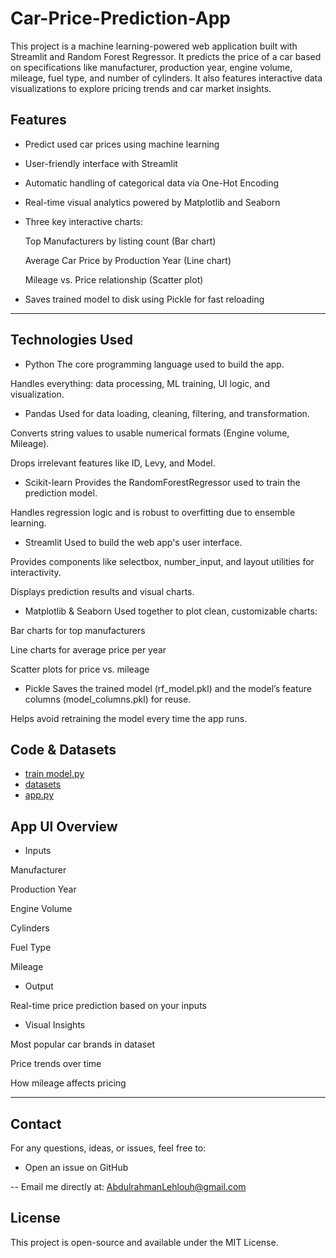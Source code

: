 # Car-Price-Prediction-App
This project is a machine learning-powered web application built with Streamlit and Random Forest Regressor. It predicts the price of a car based on specifications like manufacturer, production year, engine volume, mileage, fuel type, and number of cylinders. It also features interactive data visualizations to explore pricing trends and car market insights.

##  Features
- Predict used car prices using machine learning

- User-friendly interface with Streamlit

- Automatic handling of categorical data via One-Hot Encoding

- Real-time visual analytics powered by Matplotlib and Seaborn

- Three key interactive charts:

  Top Manufacturers by listing count (Bar chart)

  Average Car Price by Production Year (Line chart)

  Mileage vs. Price relationship (Scatter plot)

- Saves trained model to disk using Pickle for fast reloading

---

## Technologies Used
- Python
The core programming language used to build the app.

Handles everything: data processing, ML training, UI logic, and visualization.

- Pandas
Used for data loading, cleaning, filtering, and transformation.

Converts string values to usable numerical formats (Engine volume, Mileage).

Drops irrelevant features like ID, Levy, and Model.

- Scikit-learn
Provides the RandomForestRegressor used to train the prediction model.

Handles regression logic and is robust to overfitting due to ensemble learning.

- Streamlit
Used to build the web app's user interface.

Provides components like selectbox, number_input, and layout utilities for interactivity.

Displays prediction results and visual charts.

- Matplotlib & Seaborn
Used together to plot clean, customizable charts:

Bar charts for top manufacturers

Line charts for average price per year

Scatter plots for price vs. mileage

- Pickle
Saves the trained model (rf_model.pkl) and the model’s feature columns (model_columns.pkl) for reuse.

Helps avoid retraining the model every time the app runs.

## Code & Datasets
- [train model.py](https://github.com/A-lehlouh/Car-Price-Prediction-App/blob/main/price.py)
- [datasets](https://github.com/A-lehlouh/Car-Price-Prediction-App/blob/main/car_price_prediction%20(Autosaved).csv)
- [app.py](https://github.com/A-lehlouh/Car-Price-Prediction-App/blob/main/app.py)

## App UI Overview
- Inputs
  
Manufacturer

Production Year

Engine Volume

Cylinders

Fuel Type

Mileage

- Output
  
 Real-time price prediction based on your inputs

- Visual Insights
  
Most popular car brands in dataset

Price trends over time

How mileage affects pricing


---

## Contact
For any questions, ideas, or issues, feel free to:

-  Open an issue on GitHub

-- Email me directly at: AbdulrahmanLehlouh@gmail.com
## License
This project is open-source and available under the MIT License.
